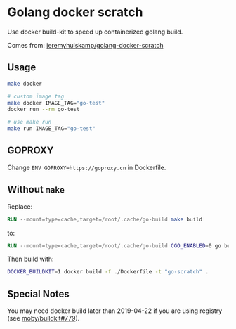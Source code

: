# Golang docker scratch

Use docker build-kit to speed up containerized golang build.

Comes from: [jeremyhuiskamp/golang-docker-scratch](https://github.com/jeremyhuiskamp/golang-docker-scratch)

## Usage

```bash
make docker

# custom image tag
make docker IMAGE_TAG="go-test"
docker run --rm go-test

# use make run
make run IMAGE_TAG="go-test"
```

## GOPROXY

Change `ENV GOPROXY=https://goproxy.cn` in Dockerfile.

## Without `make`

Replace:

```dockerfile
RUN --mount=type=cache,target=/root/.cache/go-build make build
```

to:

```dockerfile
RUN --mount=type=cache,target=/root/.cache/go-build CGO_ENABLED=0 go build -ldflags '-extldflags "-static"' -o output/main ./cmd/root.go
```

Then build with:

```bash
DOCKER_BUILDKIT=1 docker build -f ./Dockerfile -t "go-scratch" .
```

## Special Notes

You may need docker build later than 2019-04-22 if you are using registry (see [moby/buildkit#779](https://github.com/moby/buildkit/issues/779)).